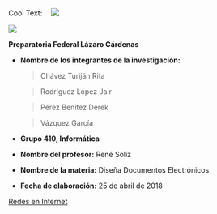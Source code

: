 
<a href="http://cooltext.com" target="_top"><img src="https://cooltext.com/images/ct_pixel.gif" width="80" height="15" alt="Cool Text: Logo and Graphics Generator" border="0" /></a>
![](http://r77.cooltext.com/rendered/cooltext284141277076030.png)

![](https://rootear.com/files/2017/01/napmipci.jpg)

 **Preparatoria Federal Lázaro Cárdenas**

- **Nombre de los integrantes de la investigación:**
   > Chávez Turiján Rita 
 
   > Rodriguez López Jair
      
   > Pérez Benitez Derek
       
   > Vázquez García 
       
 - **Grupo 410, Informática**
 - **Nombre del profesor:** René Soliz
 - **Nombre de la materia:** Diseña Documentos Electrónicos
 - **Fecha de elaboración:** 25 de abril de 2018 

[Redes en Internet](https://ritatj.github.io/Proyecto-Integrador-del-segundo-Parcial/redeseninternet)

